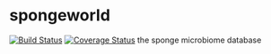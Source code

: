# spongeworld
[![Build Status](https://travis-ci.org/amnona/spongeworld.png?branch=master)](https://travis-ci.org/amnona/spongeworld)
[![Coverage Status](https://coveralls.io/repos/amnona/spongeworld/badge.png?branch=master)](https://coveralls.io/r/amnona/spongeworld)
the sponge microbiome database
